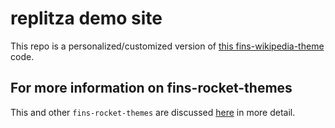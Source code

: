 # replitza demo site

This repo is a personalized/customized version of [this fins-wikipedia-theme](https://github.com/petecarapetyan/fins-rocket-themes/blob/main/not-wikipedia/src/docs/) code.

## For more information on fins-rocket-themes

This and other `fins-rocket-themes` are discussed [here](https://webappwriter.com/rocket-themes/) in more detail.
